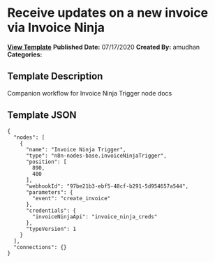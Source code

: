 # Receive updates on a new invoice via Invoice Ninja

**[View Template](https://n8n.io/workflows/535-/)**  **Published Date:** 07/17/2020  **Created By:** amudhan  **Categories:**   

## Template Description

Companion workflow for Invoice Ninja Trigger node docs



## Template JSON

```
{
  "nodes": [
    {
      "name": "Invoice Ninja Trigger",
      "type": "n8n-nodes-base.invoiceNinjaTrigger",
      "position": [
        890,
        400
      ],
      "webhookId": "97be21b3-ebf5-48cf-b291-5d954657a544",
      "parameters": {
        "event": "create_invoice"
      },
      "credentials": {
        "invoiceNinjaApi": "invoice_ninja_creds"
      },
      "typeVersion": 1
    }
  ],
  "connections": {}
}
```
